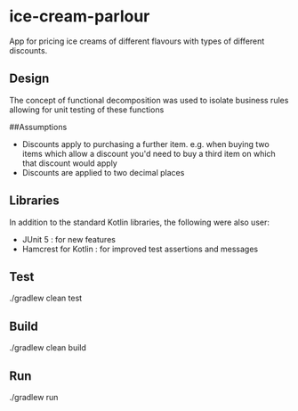 # ice-cream-parlour
App for pricing ice creams of different flavours with types of different discounts. 

## Design
The concept of functional decomposition was used to isolate business rules allowing for unit testing of these functions

##Assumptions

 - Discounts apply to purchasing a further item. e.g. when buying two items which allow a discount you'd need to buy a third item on which that discount would apply
 - Discounts are applied to two decimal places


## Libraries
In addition to the standard Kotlin libraries, the following were also user:

 - JUnit 5 : for new features 
 - Hamcrest for Kotlin : for improved test assertions and messages

## Test
./gradlew clean test

## Build
./gradlew clean build

## Run
./gradlew run


